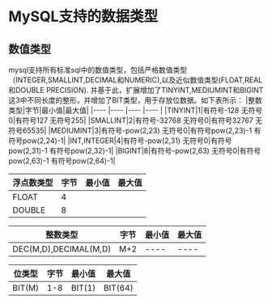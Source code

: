 # MySQL支持的数据类型

## 数值类型
mysql支持所有标准sql中的数值类型，包括严格数值类型（INTEGER,SMALLINT,DECIMAL和NUMERIC),以及近似数值类型(FLOAT,REAL和DOUBLE PRECISION).
并基于此，扩展增加了TINYINT,MEDIUMINT和BIGINT这3中不同长度的整形，并增加了BIT类型，用于存放位数据。如下表所示：
|整数类型|字节|最小值|最大值|
|---- |---- |---- |---- |
|TINYINT|1|有符号-128 无符号0|有符号127 无符号255|
|SMALLINT|2|有符号-32768 无符号0|有符号32767 无符号65535|
|MEDIUMINT|3|有符号-pow(2,23) 无符号0|有符号pow(2,23)-1 有符号pow(2,24)-1|
|INT,INTEGER|4|有符号-pow(2,31) 无符号0|有符号pow(2,31)-1 有符号pow(2,32)-1|
|BIGINT|8|有符号-pow(2,63) 无符号0|有符号pow(2,63)-1 有符号pow(2,64)-1|

|浮点数类型|字节|最小值|最大值|
|---- |---- |---- |---- |
|FLOAT |4 | | |
|DOUBLE |8 | | |


|整数类型|字节|最小值|最大值|
|---- |---- |---- |---- |
|DEC(M,D),DECIMAL(M,D) |M+2 |---- |---- |

|位类型|字节|最小值|最大值|
|---- |---- |---- |---- |
|BIT(M) |1-8 |BIT(1) |BIT(64) |


